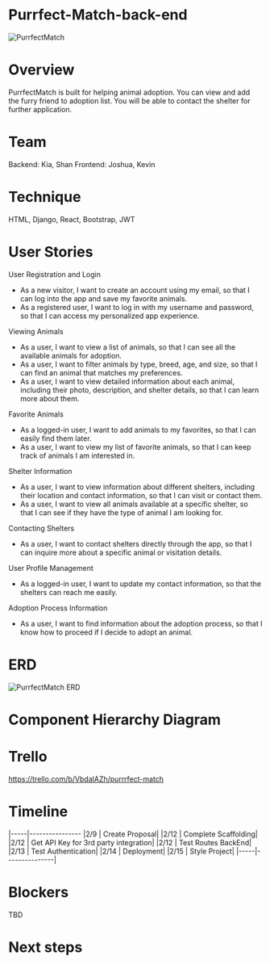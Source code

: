 # Purrfect-Match-back-end
![PurrfectMatch](https://github.com/makeyourwon/Purrfect-Match-back-end/assets/149891853/7a1ffc3c-278d-4a94-a1af-3c9ebff69364)


# Overview
PurrfectMatch is built for helping animal adoption. You can view and add the furry friend to adoption list. You will be able to contact the shelter for further application.

# Team
Backend: Kia, Shan
Frontend: Joshua, Kevin

# Technique
HTML, Django, React, Bootstrap, JWT

# User Stories

User Registration and Login
- As a new visitor, I want to create an account using my email, so that I can log into the app and save my favorite animals.
- As a registered user, I want to log in with my username and password, so that I can access my personalized app experience.

Viewing Animals
- As a user, I want to view a list of animals, so that I can see all the available animals for adoption.
- As a user, I want to filter animals by type, breed, age, and size, so that I can find an animal that matches my preferences.
- As a user, I want to view detailed information about each animal, including their photo, description, and shelter details, so that I can learn more about them.

Favorite Animals
- As a logged-in user, I want to add animals to my favorites, so that I can easily find them later.
- As a user, I want to view my list of favorite animals, so that I can keep track of animals I am interested in.

Shelter Information
- As a user, I want to view information about different shelters, including their location and contact information, so that I can visit or contact them.
- As a user, I want to view all animals available at a specific shelter, so that I can see if they have the type of animal I am looking for.

Contacting Shelters
- As a user, I want to contact shelters directly through the app, so that I can inquire more about a specific animal or visitation details.

User Profile Management
- As a logged-in user, I want to update my contact information, so that the shelters can reach me easily.

Adoption Process Information
- As a user, I want to find information about the adoption process, so that I know how to proceed if I decide to adopt an animal.

# ERD
![PurrfectMatch ERD](https://github.com/makeyourwon/Purrfect-Match-back-end/assets/149891853/93385604-5499-4569-b6db-937027c89054)

# Component Hierarchy Diagram

# Trello
https://trello.com/b/VbdaIAZh/purrrfect-match

# Timeline
|-----|----------------
|2/9  | Create Proposal|
|2/12 | Complete Scaffolding|
|2/12 | Get API Key for 3rd party integration|
|2/12 | Test Routes BackEnd|
|2/13 | Test Authentication|
|2/14 | Deployment|
|2/15 | Style Project|
|-----|---------------|

# Blockers
TBD

# Next steps



